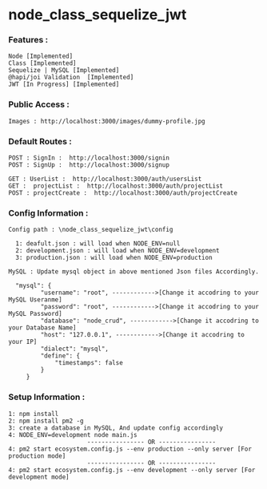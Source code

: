 # node_class_sequelize_jwt

### Features :
    Node [Implemented]
    Class [Implemented]
    Sequelize | MySQL [Implemented]
    @hapi/joi Validation  [Implemented]
    JWT [In Progress] [Implemented]

### Public Access :  
    Images : http://localhost:3000/images/dummy-profile.jpg
    
### Default Routes :
    POST : SignIn :  http://localhost:3000/signin
    POST : SignUp :  http://localhost:3000/signup
    
    GET : UserList :  http://localhost:3000/auth/usersList
    GET :  projectList :  http://localhost:3000/auth/projectList
    POST : projectCreate :  http://localhost:3000/auth/projectCreate
    
### Config Information :
    Config path : \node_class_sequelize_jwt\config
      
      1: deafult.json : will load when NODE_ENV=null
      2: development.json : will load when NODE_ENV=development
      3: production.json : will load when NODE_ENV=production
        
    MySQL : Update mysql object in above mentioned Json files Accordingly.
      
      "mysql": {
             "username": "root", ------------>[Change it accodring to your MySQL Useranme]
             "password": "root", ------------>[Change it accodring to your MySQL Password]
             "database": "node_crud", ------------>[Change it accodring to your Database Name]
             "host": "127.0.0.1", ------------>[Change it accodring to your IP]
             "dialect": "mysql",
             "define": {
                 "timestamps": false
             }
         }
     
       
    
### Setup Information :
    1: npm install
    2: npm install pm2 -g
    3: create a database in MySQL, And update config accordingly
    4: NODE_ENV=development node main.js
                          ---------------- OR ----------------
    4: pm2 start ecosystem.config.js --env production --only server [For production mode]
                          ---------------- OR ----------------
    4: pm2 start ecosystem.config.js --env development --only server [For development mode]
    

 
    
    
